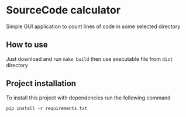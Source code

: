 # SourceCode calculator

Simple GUI application to count lines of code in some selected directory

## How to use

Just download and run `make build` then use executable file from `dist` directory

## Project installation

To install this project with dependencies run the following command

```
pip install -r requirements.txt
```